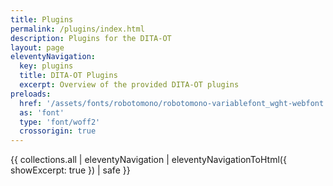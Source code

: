 ```yaml
---
title: Plugins
permalink: /plugins/index.html
description: Plugins for the DITA-OT
layout: page
eleventyNavigation:
  key: plugins
  title: DITA-OT Plugins
  excerpt: Overview of the provided DITA-OT plugins
preloads:
  href: '/assets/fonts/robotomono/robotomono-variablefont_wght-webfont.woff2'
  as: 'font'
  type: 'font/woff2'
  crossorigin: true
---
```


{{
  collections.all |
  eleventyNavigation |
  eleventyNavigationToHtml({ showExcerpt: true }) |
  safe
}}

